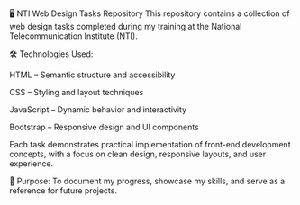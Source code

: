 🖥️ NTI Web Design Tasks Repository
This repository contains a collection of web design tasks completed during my training at the National Telecommunication Institute (NTI).

🛠️ Technologies Used:

HTML – Semantic structure and accessibility

CSS – Styling and layout techniques

JavaScript – Dynamic behavior and interactivity

Bootstrap – Responsive design and UI components

Each task demonstrates practical implementation of front-end development concepts, with a focus on clean design, responsive layouts, and user experience.

📂 Purpose:
To document my progress, showcase my skills, and serve as a reference for future projects.


